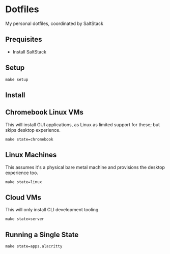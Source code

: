 # Dotfiles

My personal dotfiles, coordinated by SaltStack

## Prequisites

- Install SaltStack

## Setup

`make setup`

## Install

## Chromebook Linux VMs

This will install GUI applications, as Linux as limited support for these; but skips desktop experience.

`make state=chromebook`

## Linux Machines

This assumes it's a physical bare metal machine and provisions the desktop experience too.

`make state=linux`

## Cloud VMs

This will only install CLI development tooling.

`make state=server`

## Running a Single State

`make state=apps.alacritty`
